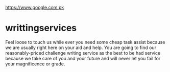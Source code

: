 https://www.google.com.pk

# writtingservices
Feel loose to touch us while ever you need some cheap task assist because we are usually right here on your aid and help. You are going to find our reasonably-priced challenge writing service as the best to be had service because we take care of you and your future and will never let you fail for your magnificence or grade.

